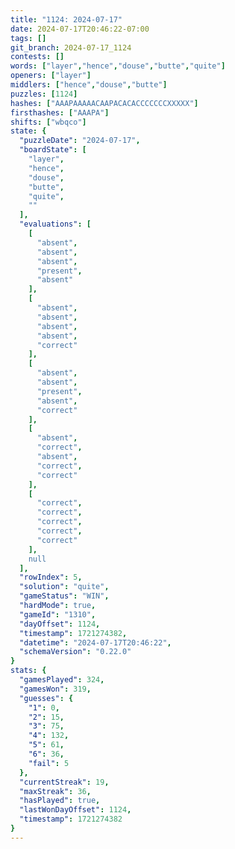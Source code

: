 ```yaml
---
title: "1124: 2024-07-17"
date: 2024-07-17T20:46:22-07:00
tags: []
git_branch: 2024-07-17_1124
contests: []
words: ["layer","hence","douse","butte","quite"]
openers: ["layer"]
middlers: ["hence","douse","butte"]
puzzles: [1124]
hashes: ["AAAPAAAAACAAPACACACCCCCCCXXXXX"]
firsthashes: ["AAAPA"]
shifts: ["wbqco"]
state: {
  "puzzleDate": "2024-07-17",
  "boardState": [
    "layer",
    "hence",
    "douse",
    "butte",
    "quite",
    ""
  ],
  "evaluations": [
    [
      "absent",
      "absent",
      "absent",
      "present",
      "absent"
    ],
    [
      "absent",
      "absent",
      "absent",
      "absent",
      "correct"
    ],
    [
      "absent",
      "absent",
      "present",
      "absent",
      "correct"
    ],
    [
      "absent",
      "correct",
      "absent",
      "correct",
      "correct"
    ],
    [
      "correct",
      "correct",
      "correct",
      "correct",
      "correct"
    ],
    null
  ],
  "rowIndex": 5,
  "solution": "quite",
  "gameStatus": "WIN",
  "hardMode": true,
  "gameId": "1310",
  "dayOffset": 1124,
  "timestamp": 1721274382,
  "datetime": "2024-07-17T20:46:22",
  "schemaVersion": "0.22.0"
}
stats: {
  "gamesPlayed": 324,
  "gamesWon": 319,
  "guesses": {
    "1": 0,
    "2": 15,
    "3": 75,
    "4": 132,
    "5": 61,
    "6": 36,
    "fail": 5
  },
  "currentStreak": 19,
  "maxStreak": 36,
  "hasPlayed": true,
  "lastWonDayOffset": 1124,
  "timestamp": 1721274382
}
---
```

<!-- more -->
